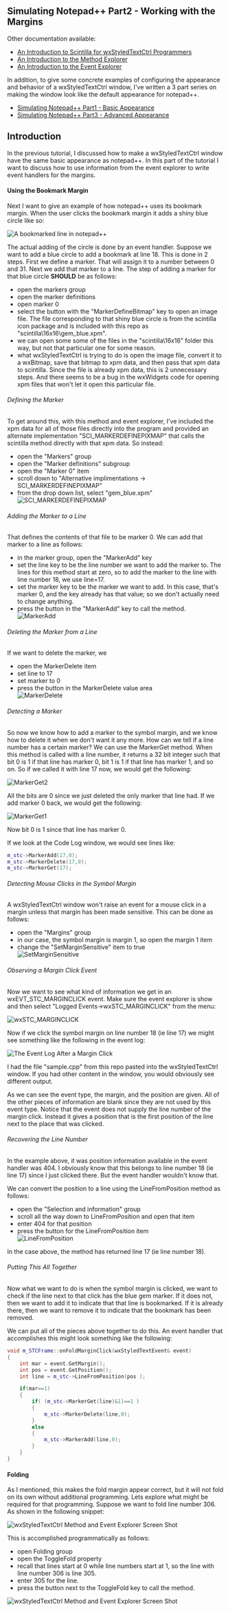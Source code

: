 ## Simulating Notepad++ Part2 - Working with the Margins

Other documentation available:
 - [An Introduction to Scintilla for wxStyledTextCtrl Programmers](https://github.com/NewPagodi/wxSTCmee/blob/master/doc/DocPart1_IntroductionToScintilla.md)
 - [An Introduction to the Method Explorer](https://github.com/NewPagodi/wxSTCmee/blob/master/doc/DocPart2_MethodExplorer.md)
 - [An Introduction to the Event Explorer](https://github.com/NewPagodi/wxSTCmee/blob/master/doc/DocPart3_EventExplorer.md)
 
In addition, to give some concrete examples of configuring the appearance and behavior of a wxStyledTextCtrl window, I've written a 3 part series on making the window look like the default appearance for notepad++.

 - [Simulating Notepad++ Part1 - Basic Appearance](https://github.com/NewPagodi/wxSTCmee/blob/master/doc/SimulatingNotepad++Part1_BasicAppearance.md)
 - [Simulating Notepad++ Part3 - Advanced Appearance](https://github.com/NewPagodi/wxSTCmee/blob/master/doc/SimulatingNotepad++Part3_AdvancedAppearance.md)

 
## Introduction

In the previous tutorial, I discussed how to make a wxStyledTextCtrl window have the same basic appearance as notepad++.  In this part of the tutorial I want to discuss how to use information from the event explorer to write event handlers for the margins. 
  
#### Using the Bookmark Margin

Next I want to give an example of how notepad++ uses its bookmark margin.  When the user clicks the bookmark margin it adds a shiny blue circle like so:

![A bookmarked line in notepad++](https://github.com/NewPagodi/wxSTCmee/blob/master/doc/img/bookmarkedlne.png "A bookmarked line")

The actual adding of the circle is done by an event handler.  Suppose we want to add a blue circle to add a bookmark at line 18.  This is done in 2 steps.  First we define a marker.  That will assign it to a number between 0 and 31.  Next we add that marker to a line.  The step of adding a marker for that blue circle **SHOULD** be as follows:

- open the markers group
- open the marker definitions
- open marker 0
- select the button with the "MarkerDefineBitmap" key to open an image file.  The file corresponding to that shiny blue circle is from the scintilla icon package and is included with this repo as "scintilla\16x16\gem_blue.xpm".
- we can open some some of the files in the "scintilla\16x16\" folder this way, but not that particular one for some reason.
- what wxStyledTextCtrl is trying to do is open the image file, convert it to a wxBitmap, save that bitmap to xpm data, and then pass that xpm data to scintilla.  Since the file is already xpm data, this is 2 unnecessary steps.  And there seems to be a bug in the wxWidgets code for opening xpm files that won't let it open this particular file.

###### Defining the Marker

To get around this, with this method and event explorer, I've included the xpm data for all of those files directly into the program and provided an alternate implementation "SCI_MARKERDEFINEPIXMAP" that calls the scintilla method directly with that xpm data.  So instead:

- open the "Markers" group
- open the "Marker definitions" subgroup
- open the "Marker 0" item
- scroll down to "Alternative implimentations -> SCI_MARKERDEFINEPIXMAP"
- from the drop down list, select "gem_blue.xpm" <br>![SCI_MARKERDEFINEPIXMAP](https://github.com/NewPagodi/wxSTCmee/blob/master/doc/img/MarkerDefineBitmap.png "SCI_MARKERDEFINEPIXMAP")
	
###### Adding the Marker to a Line
	
That defines the contents of that file to be marker 0.  We can add that marker to a line as follows:

- in the marker group, open the "MarkerAdd" key
- set the line key to be the line number we want to add the marker to.  The lines for this method start at zero, so to add the marker to the line with line number 18, we use line=17.
- set the marker key to be the marker we want to add.  In this case, that's marker 0, and the key already has that value; so we don't actually need to change anything.
- press the button in the "MarkerAdd" key to call the method. <br>![MarkerAdd](https://github.com/NewPagodi/wxSTCmee/blob/master/doc/img/MarkerAdd3.png "MarkerAdd")

###### Deleting the Marker from a Line

If we want to delete the marker, we

- open the MarkerDelete item
- set line to 17
- set marker to 0
- press the button in the MarkerDelete value area <br> ![MarkerDelete](https://github.com/NewPagodi/wxSTCmee/blob/master/doc/img/MarkerDelete.png "MarkerDelete")

###### Detecting a Marker

So now we know how to add a marker to the symbol margin, and we know how to delete it when we don't want it any more.  How can we tell if a line number has a certain marker?  We can use the MarkerGet method.  When this method is called with a line number, it returns a 32 bit integer such that bit 0 is 1 if that line has marker 0, bit 1 is 1 if that line has marker 1, and so on.  So if we called it with line 17 now, we would get the following:

![MarkerGet2](https://github.com/NewPagodi/wxSTCmee/blob/master/doc/img/MarkerGet2.png "MarkerGet2")

All the bits are 0 since we just deleted the only marker that line had.  If we add marker 0 back, we would get the following:

![MarkerGet1](https://github.com/NewPagodi/wxSTCmee/blob/master/doc/img/MarkerGet1.png "MarkerGet1")
 
Now bit 0 is 1 since that line has marker 0.  

If we look at the Code Log window, we would see lines like:

```c++
m_stc->MarkerAdd(17,0);
m_stc->MarkerDelete(17,0);
m_stc->MarkerGet(17);
```

###### Detecting Mouse Clicks in the Symbol Margin

A wxStyledTextCtrl window won't raise an event for a mouse click in a margin unless that margin has been made sensitive.  This can be done as follows:

- open the "Margins" group
- in our case, the symbol margin is margin 1, so open the margin 1 item
- change the "SetMarginSensitive" item to true <br> ![SetMarginSensitive](https://github.com/NewPagodi/wxSTCmee/blob/master/doc/img/SetMarginSensitive.png "SetMarginSensitive")

###### Observing a Margin Click Event

Now we want to see what kind of information we get in an wxEVT_STC_MARGINCLICK event.  Make sure the event explorer is show and then select "Logged Events->wxSTC_MARGINCLICK" from the menu:

![wxSTC_MARGINCLICK](https://github.com/NewPagodi/wxSTCmee/blob/master/doc/img/wxSTC_MARGINCLICK.png "wxSTC_MARGINCLICK")

Now if we click the symbol margin on line number 18 (ie line 17) we might see something like the following in the event log:

![The Event Log After a Margin Click](https://github.com/NewPagodi/wxSTCmee/blob/master/doc/img/marginClickEvent.png "The Event Log After a Margin Click")

I had the file "sample.cpp" from this repo pasted into the wxStyledTextCtrl window.  If you had other content in the window, you would obviously see different output.

As we can see the event type, the margin, and the position are given.  All of the other pieces of information are blank since they are not used by this event type.  Notice that the event does not supply the line number of the margin click.  Instead it gives a position that is the first position of the line next to the place that was clicked.  

###### Recovering the Line Number

In the example above, it was position information available in the event handler was 404.  I obviously know that this belongs to line number 18 (ie line 17) since I just clicked there.  But the event handler wouldn't know that.  

We can convert the position to a line using the LineFromPosition method as follows:

- open the "Selection and information" group
- scroll all the way down to LineFromPosition and open that item
- enter 404 for that position
- press the button for the LineFromPosition item <br> ![LineFromPosition](https://github.com/NewPagodi/wxSTCmee/blob/master/doc/img/LineFromPosition.png "LineFromPosition")

In the case above, the method has returned line 17 (ie line number 18).

###### Putting This All Together

Now what we want to do is when the symbol margin is clicked, we want to check if the line next to that click has the blue gem marker.  If it does not, then we want to add it to indicate that that line is bookmarked.  If it is already there, then we want to remove it to indicate that the bookmark has been removed.

We can put all of the pieces above together to do this.  An event handler that accomplishes this might look something like the following:

```c++
void m_STCFrame::onFoldMarginClick(wxStyledTextEvent& event)
{
    int mar = event.GetMargin();
    int pos = event.GetPosition();
    int line = m_stc->LineFromPosition(pos );

    if(mar==1)
    {
        if( (m_stc->MarkerGet(line)&1)==1 )
        {
            m_stc->MarkerDelete(line,0);
        }
        else
        {
            m_stc->MarkerAdd(line,0);
        }
    }
}
```
  
#### Folding

As I mentioned, this makes the fold margin appear correct, but it will not fold on its own without additional programming.  Lets explore what might be required for that programming.  Suppose we want to fold line number 306. As shown in the following snippet:

![wxStyledTextCtrl Method and Event Explorer Screen Shot](https://github.com/NewPagodi/wxSTCmee/blob/master/doc/unfolded.png "Unfolded Code")
  
This is accomplished programmatically as follows:

- open Folding group
- open the ToggleFold property
- recall that lines start at 0 while line numbers start at 1, so the line with line number 306 is line 305.
- enter 305 for the line.  
- press the button next to the ToggleFold key to call the method.

![wxStyledTextCtrl Method and Event Explorer Screen Shot](https://github.com/NewPagodi/wxSTCmee/blob/master/doc/folded.png "Folded Code")
  

